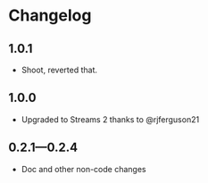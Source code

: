 # Changelog

## 1.0.1

- Shoot, reverted that.

## 1.0.0

- Upgraded to Streams 2 thanks to @rjferguson21

## 0.2.1—0.2.4

- Doc and other non-code changes
